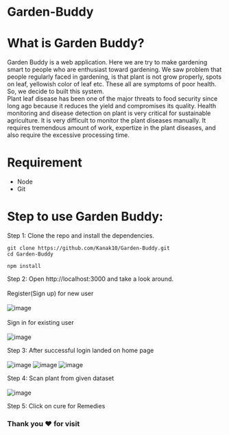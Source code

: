 # Garden-Buddy


# What is Garden Buddy?
Garden Buddy is a web application. Here we are try to make gardening smart to people who are enthusiast toward gardening. We saw problem that people regularly faced in gardening, is that plant is not grow properly, spots on leaf, yellowish color of leaf etc. These all are symptoms of poor health. So, we decide to built this system.<br/>
Plant leaf disease has been one of the major threats to food security since long ago because it reduces the yield and compromises its quality. Health monitoring and disease detection on plant is very critical for sustainable agriculture. It is very difficult to monitor the plant diseases manually. It requires tremendous amount of work, expertize in the plant diseases, and also require the excessive processing time.

# Requirement
* Node
* Git

# Step to use Garden Buddy:
Step 1: Clone the repo and install the dependencies.
```
git clone https://github.com/Kanak10/Garden-Buddy.git
cd Garden-Buddy
```
```
npm install
```

Step 2: Open http://localhost:3000 and take a look around.<br /><br />Register(Sign up) for new user<br /><br />
![image](https://github.com/Kanak10/Garden-Buddy/assets/66711082/2370aa1a-ddc2-4967-b50a-c8789bef92ca)
<br /><br />Sign in for existing user<br /><br />
![image](https://github.com/Kanak10/Garden-Buddy/assets/66711082/672b0907-735c-47cc-acbc-4cb2cd78fb76)

Step 3: After successful login landed on home page<br /><br />
![image](https://github.com/Kanak10/Garden-Buddy/assets/66711082/2cf1c77b-483e-44b4-a6b5-9e21e5088a70)
![image](https://github.com/Kanak10/Garden-Buddy/assets/66711082/1331d657-b3d8-4deb-ad1a-fa4caa710b29)
![image](https://github.com/Kanak10/Garden-Buddy/assets/66711082/4e7e8d7b-d9d4-4c08-914c-a2da728ec35b)

Step 4: Scan plant from given dataset<br /><br />
![image](https://github.com/Kanak10/Garden-Buddy/assets/66711082/3441146a-81b4-43c6-8a71-f2257a5f49cd)

Step 5: Click on cure for Remedies

### Thank you ❤️ for visit
